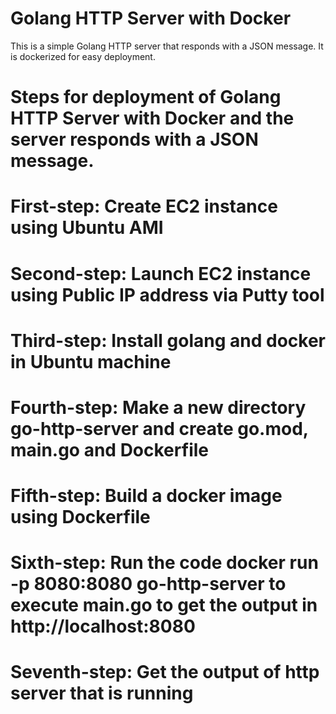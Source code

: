 # Golang HTTP Server with Docker

This is a simple Golang HTTP server that responds with a JSON message. It is dockerized for easy deployment.

# Steps for deployment of Golang HTTP Server with Docker and the server responds with a JSON message.

# First-step: Create EC2 instance using Ubuntu AMI
# Second-step: Launch EC2 instance using Public IP address via Putty tool
# Third-step: Install golang and docker in Ubuntu machine
# Fourth-step: Make a new directory go-http-server and create go.mod, main.go and Dockerfile
# Fifth-step: Build a docker image using Dockerfile
# Sixth-step: Run the code docker run -p 8080:8080 go-http-server to execute main.go to get the output in http://localhost:8080
# Seventh-step: Get the output of http server that is running

